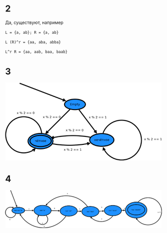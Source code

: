 # 2
Да, существуют, например


`L = {a, ab}; R = {a, ab}`

`L (R)^r = {aa, aba, abba}`

`L^r R = {aa, aab, baa, baab}`

# 3
![image](3.png)

# 4
![image](4.png)